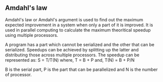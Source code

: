 ## Amdahl's law 

Amdahl's law or Amdahl's argument is used to find out the maximum expected improvement in a system when only a part of it is improved. It is used in parallel computing to calculate the maximum theoritical speedup using multiple processors.

A program has a part which cannot be serialized and the other that can be serialized. Speedups can be achieved by splitting up the latter and distributing those across multiple processors. The speedup can be represented as:
S = T/T(N) where, 
T = B + P
and, 
T(N) = B + P/N

B is the serial part, P is the part that can be parallelized and N is the number of processor.
